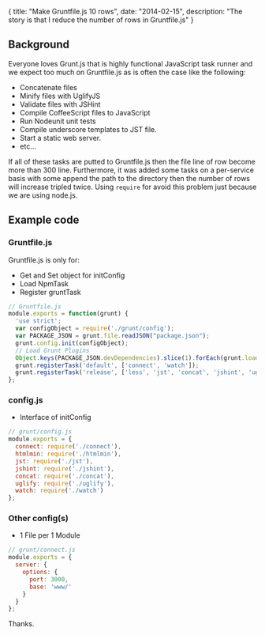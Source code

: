 {
  title: "Make Gruntfile.js 10 rows",
  date:   "2014-02-15",
  description: "The story is that I reduce the number of rows in Gruntfile.js"
}
## Background
Everyone loves Grunt.js that is highly functional JavaScript task runner and we expect too much on Gruntfile.js as is often the case like the following:

+ Concatenate files
+ Minify files with UglifyJS
+ Validate files with JSHint
+ Compile CoffeeScript files to JavaScript
+ Run Nodeunit unit tests
+ Compile underscore templates to JST file.
+ Start a static web server.
+ etc...

If all of these tasks are putted to Gruntfile.js then the file line of row become more than 300 line. Furthermore, it was added some tasks on a per-service basis with some append the path to the directory then the number of rows will increase tripled twice.
Using `require` for avoid this problem just because we are using node.js.

## Example code
### Gruntfile.js
Gruntfile.js is only for:

+ Get and Set object for initConfig
+ Load NpmTask
+ Register gruntTask

```javascript
// Gruntfile.js
module.exports = function(grunt) {
  'use strict';
  var configObject = require('./grunt/config');
  var PACKAGE_JSON = grunt.file.readJSON("package.json");
  grunt.config.init(configObject);
  // Load Grunt Plugins
  Object.keys(PACKAGE_JSON.devDependencies).slice(1).forEach(grunt.loadNpmTasks);
  grunt.registerTask('default', ['connect', 'watch']);
  grunt.registerTask('release', ['less', 'jst', 'concat', 'jshint', 'uglify']);
};
```

### config.js
+ Interface of initConfig

```javascript
// grunt/config.js
module.exports = {
  connect: require('./connect'),
  htmlmin: require('./htmlmin'),
  jst: require('./jst'),
  jshint: require('./jshint'),
  concat: require('./concat'),
  uglify: require('./uglify'),
  watch: require('./watch')
};
```

### Other config(s)
+ 1 File per 1 Module

```javascript
// grunt/connect.js
module.exports = {
  server: {
    options: {
      port: 3000,
      base: 'www/'
    }
  }
};
```


Thanks.
